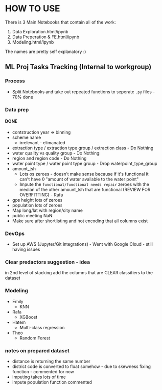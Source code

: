 # HOW TO USE

There is 3 Main Notebooks that contain all of the work:
1. Data Exploration.html/ipynb	
2. Data Preperation & FE.html/ipynb
3. Modeling.html/ipynb

The names are pretty self explanatory :)


## ML Proj Tasks Tracking (Internal to workgroup)

### Process

 - Split Notebooks and take out repeated functions to seperate `.py` files - 70% done

### Data prep

#### DONE

- contstruction year => binning
- scheme name
  - irrelevant - elimanated
- extraction type / extraction type group / extraction class - Do Nothing
- water quality vs quality group - Do Nothing
- region and region code - Do Nothing
- water point type / water point type group - Drop waterpoint_type_group
- amount_tsh
  - Lots os zeroes - doesn't make sense because if it's functional it can't have 0 "amount of water available to the water point"
  - Impute the `functional/functional needs repair` zeroes with the median of the other amount_tsh that are functional (REVIEW FOR OVERFITTING) - Rafa
- gps height lots of zeroes
- population lots of zeroes
- Map long/lat with region/city name
- public meeting NaN
- Make sure after shortlisting and hot encoding that all columns exist

### DevOps

- Set up AWS (Jupyter/Git integrations) - Went with Google Cloud - still having issues

### Clear predactors suggestion - idea

in 2nd level of stacking add the columns that are CLEAR classifiers to the dataset


### Modeling

  - Emily
    - KNN
  - Rafa
    - XGBoost
  - Hatem
    - Multi-class regression
  - Theo
    - Random Forest


### notes on prepared dataset

- distance is returning the same number
- district code is converted to float somehow - due to skewness fixing function - commented for now
- imputing takes lots of time
- impute population function commented
